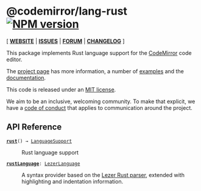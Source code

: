 <!-- NOTE: README.md is generated from src/README.md -->

# @codemirror/lang-rust [![NPM version](https://img.shields.io/npm/v/@codemirror/lang-rust.svg)](https://www.npmjs.org/package/@codemirror/lang-rust)

[ [**WEBSITE**](https://codemirror.net/) | [**ISSUES**](https://github.com/codemirror/codemirror.next/issues) | [**FORUM**](https://discuss.codemirror.net/c/next/) | [**CHANGELOG**](https://github.com/codemirror/lang-rust/blob/main/CHANGELOG.md) ]

This package implements Rust language support for the
[CodeMirror](https://codemirror.net/) code editor.

The [project page](https://codemirror.net/) has more information, a
number of [examples](https://codemirror.net/examples/) and the
[documentation](https://codemirror.net/docs/).

This code is released under an
[MIT license](https://github.com/codemirror/lang-rust/tree/main/LICENSE).

We aim to be an inclusive, welcoming community. To make that explicit,
we have a [code of
conduct](http://contributor-covenant.org/version/1/1/0/) that applies
to communication around the project.

## API Reference
<dl>
<dt id="user-content-rust">
  <code><strong><a href="#user-content-rust">rust</a></strong>() → <a href="https://codemirror.net/docs/ref#language.LanguageSupport">LanguageSupport</a></code></dt>

<dd><p>Rust language support</p>
</dd>
<dt id="user-content-rustlanguage">
  <code><strong><a href="#user-content-rustlanguage">rustLanguage</a></strong>: <a href="https://codemirror.net/docs/ref#language.LezerLanguage">LezerLanguage</a></code></dt>

<dd><p>A syntax provider based on the <a href="https://github.com/lezer-parser/rust">Lezer Rust
parser</a>, extended with
highlighting and indentation information.</p>
</dd>
</dl>

